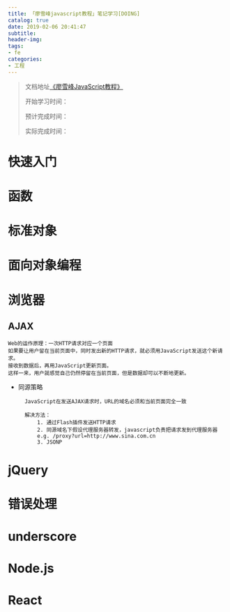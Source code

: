 ```yaml
---
title: 「廖雪峰javascript教程」笔记学习[DOING]
catalog: true
date: 2019-02-06 20:41:47
subtitle:
header-img:
tags:
- fe
categories:
- 工程
---
```

> 文档地址[《廖雪峰JavaScript教程》](https://www.liaoxuefeng.com/wiki/1022910821149312)
> 
> 开始学习时间：
> 
> 预计完成时间：
> 
> 实际完成时间：

# 快速入门

# 函数

# 标准对象

# 面向对象编程

# 浏览器

## AJAX

	Web的运作原理：一次HTTP请求对应一个页面
	如果要让用户留在当前页面中，同时发出新的HTTP请求，就必须用JavaScript发送这个新请求。
	接收到数据后，再用JavaScript更新页面。
	这样一来，用户就感觉自己仍然停留在当前页面，但是数据却可以不断地更新。

* 同源策略

		JavaScript在发送AJAX请求时，URL的域名必须和当前页面完全一致
		
		解决方法：
			1. 通过Flash插件发送HTTP请求
			2. 同源域名下假设代理服务器转发，javascript负责把请求发到代理服务器
			e.g. /proxy?url=http://www.sina.com.cn
			3. JSONP



# jQuery

# 错误处理

# underscore

# Node.js

# React